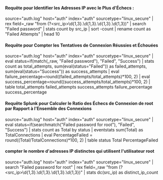 
#### Requête pour Identifier les Adresses IP avec le Plus d'Échecs : 

source="auth.log" host="auth" index="auth" sourcetype="linux_secure"
| rex field=_raw "from (?<src_ip>\d{1,3}\.\d{1,3}\.\d{1,3}\.\d{1,3})"
| search "Failed password"
| stats count by src_ip
| sort -count
| rename count as "Failed Attempts"
| head 10

#### Requête pour Compter les Tentatives de Connexion Réussies et Échouées

source="auth.log" host="auth" index="auth" sourcetype="linux_secure"
| eval status=if(match(_raw, "Failed password"), "Failed", "Success")
| stats count as total_attempts, sum(eval(status="Failed")) as failed_attempts, sum(eval(status="Success")) as success_attempts
| eval failure_percentage=round((failed_attempts/total_attempts)*100, 2)
| eval success_percentage=round((success_attempts/total_attempts)*100, 2)
| table total_attempts failed_attempts success_attempts failure_percentage success_percentage


#### Requête Splunk pour Calculer le Ratio des Échecs de Connexion de root par Rapport à l'Ensemble des Connexions

source="auth.log" host="auth" index="auth" sourcetype="linux_secure"
| eval status=if(searchmatch("Failed password for root"), "Failed", "Success")
| stats count as Total by status
| eventstats sum(Total) as TotalConnections
| eval PercentageFailed = round((Total/TotalConnections)*100, 2)
| table status Total PercentageFailed

#### compter le nombre d'adresses IP distinctes qui utilisent l'utilisateur root
source="auth.log" host="auth" index="auth" sourcetype="linux_secure"
| search "Failed password for root"
| rex field=_raw "from (?<src_ip>\d{1,3}\.\d{1,3}\.\d{1,3}\.\d{1,3})"
| stats dc(src_ip) as distinct_ip_count